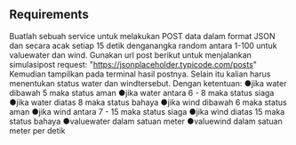 ## Requirements
Buatlah sebuah service untuk melakukan POST data dalam format JSON dan secara acak setiap 15 detik denganangka random antara 1-100 untuk valuewater dan wind. Gunakan url post berikut untuk menjalankan simulasipost request:
"https://jsonplaceholder.typicode.com/posts"
Kemudian tampilkan pada terminal hasil postnya. 
Selain itu kalian harus menentukan status water dan windtersebut. 
Dengan ketentuan:
●jika water dibawah 5 maka status aman
●jika water antara 6 - 8 maka status siaga
●jika water diatas 8 maka status bahaya
●jika wind dibawah 6 maka status aman
●jika wind antara 7 - 15 maka status siaga
●jika wind diatas 15 maka status bahaya
●valuewater dalam satuan meter
●valuewind dalam satuan meter per detik
